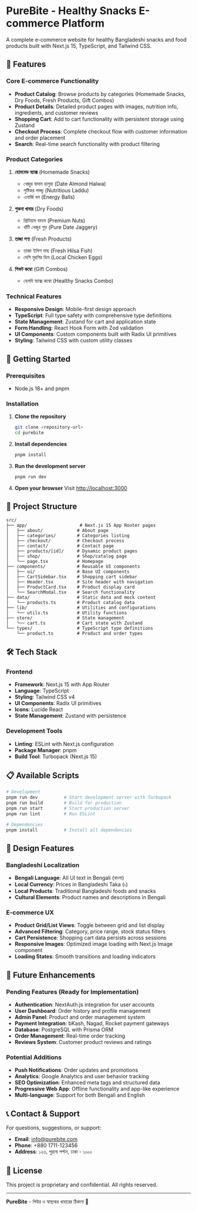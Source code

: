 # PureBite - Healthy Snacks E-commerce Platform


A complete e-commerce website for healthy Bangladeshi snacks and food products built with Next.js 15, TypeScript, and Tailwind CSS.

## 🌟 Features

### Core E-commerce Functionality
- **Product Catalog**: Browse products by categories (Homemade Snacks, Dry Foods, Fresh Products, Gift Combos)
- **Product Details**: Detailed product pages with images, nutrition info, ingredients, and customer reviews
- **Shopping Cart**: Add to cart functionality with persistent storage using Zustand
- **Checkout Process**: Complete checkout flow with customer information and order placement
- **Search**: Real-time search functionality with product filtering

### Product Categories
1. **হোমমেড স্ন্যাক্স** (Homemade Snacks)
   - খেজুর বাদাম হালুয়া (Date Almond Halwa)
   - পুষ্টিকর লাড্ডু (Nutritious Laddu)
   - এনার্জি বল (Energy Balls)

2. **শুকনা খাবার** (Dry Foods)
   - প্রিমিয়াম বাদাম (Premium Nuts)
   - খাঁটি খেজুর গুড় (Pure Date Jaggery)

3. **তাজা পণ্য** (Fresh Products)
   - তাজা ইলিশ মাছ (Fresh Hilsa Fish)
   - দেশি মুরগির ডিম (Local Chicken Eggs)

4. **গিফট কম্বো** (Gift Combos)
   - হেলদি স্ন্যাক্স কম্বো (Healthy Snacks Combo)

### Technical Features
- **Responsive Design**: Mobile-first design approach
- **TypeScript**: Full type safety with comprehensive type definitions
- **State Management**: Zustand for cart and application state
- **Form Handling**: React Hook Form with Zod validation
- **UI Components**: Custom components built with Radix UI primitives
- **Styling**: Tailwind CSS with custom utility classes

## 🚀 Getting Started

### Prerequisites
- Node.js 18+ and pnpm

### Installation

1. **Clone the repository**
   ```bash
   git clone <repository-url>
   cd purebite
   ```

2. **Install dependencies**
   ```bash
   pnpm install
   ```

3. **Run the development server**
   ```bash
   pnpm run dev
   ```

4. **Open your browser**
   Visit [http://localhost:3000](http://localhost:3000)

## 📁 Project Structure

```
src/
├── app/                    # Next.js 15 App Router pages
│   ├── about/             # About page
│   ├── categories/        # Categories listing
│   ├── checkout/          # Checkout process
│   ├── contact/           # Contact page
│   ├── products/[id]/     # Dynamic product pages
│   ├── shop/              # Shop/catalog page
│   └── page.tsx           # Homepage
├── components/            # Reusable UI components
│   ├── ui/                # Base UI components
│   ├── CartSidebar.tsx    # Shopping cart sidebar
│   ├── Header.tsx         # Site header with navigation
│   ├── ProductCard.tsx    # Product display card
│   └── SearchModal.tsx    # Search functionality
├── data/                  # Static data and mock content
│   └── products.ts        # Product catalog data
├── lib/                   # Utilities and configurations
│   └── utils.ts           # Utility functions
├── store/                 # State management
│   └── cart.ts            # Cart state with Zustand
└── types/                 # TypeScript type definitions
    └── product.ts         # Product and order types
```

## 🛠 Tech Stack

### Frontend
- **Framework**: Next.js 15 with App Router
- **Language**: TypeScript
- **Styling**: Tailwind CSS v4
- **UI Components**: Radix UI primitives
- **Icons**: Lucide React
- **State Management**: Zustand with persistence

### Development Tools
- **Linting**: ESLint with Next.js configuration
- **Package Manager**: pnpm
- **Build Tool**: Turbopack (Next.js 15)

## 📋 Available Scripts

```bash
# Development
pnpm run dev          # Start development server with Turbopack
pnpm run build        # Build for production
pnpm run start        # Start production server
pnpm run lint         # Run ESLint

# Dependencies
pnpm install          # Install all dependencies
```

## 🎨 Design Features

### Bangladeshi Localization
- **Bengali Language**: All UI text in Bengali (বাংলা)
- **Local Currency**: Prices in Bangladeshi Taka (৳)
- **Local Products**: Traditional Bangladeshi foods and snacks
- **Cultural Elements**: Product names and descriptions in Bengali

### E-commerce UX
- **Product Grid/List Views**: Toggle between grid and list display
- **Advanced Filtering**: Category, price range, stock status filters
- **Cart Persistence**: Shopping cart data persists across sessions
- **Responsive Images**: Optimized image loading with Next.js Image component
- **Loading States**: Smooth transitions and loading indicators

## 🚧 Future Enhancements

### Pending Features (Ready for Implementation)
- **Authentication**: NextAuth.js integration for user accounts
- **User Dashboard**: Order history and profile management  
- **Admin Panel**: Product and order management system
- **Payment Integration**: bKash, Nagad, Rocket payment gateways
- **Database**: PostgreSQL with Prisma ORM
- **Order Management**: Real-time order tracking
- **Reviews System**: Customer product reviews and ratings

### Potential Additions
- **Push Notifications**: Order updates and promotions
- **Analytics**: Google Analytics and user behavior tracking
- **SEO Optimization**: Enhanced meta tags and structured data
- **Progressive Web App**: Offline functionality and app-like experience
- **Multi-language**: Support for both Bengali and English

## 📞 Contact & Support

For questions, suggestions, or support:
- **Email**: info@purebite.com
- **Phone**: +880 1711-123456
- **Address**: ১২৩, পুরানা পল্টন, ঢাকা - ১০০০

## 📄 License

This project is proprietary and confidential. All rights reserved.

---

**PureBite** - পিউর ও স্বাস্থ্যকর খাবারের ঠিকানা 🌱
